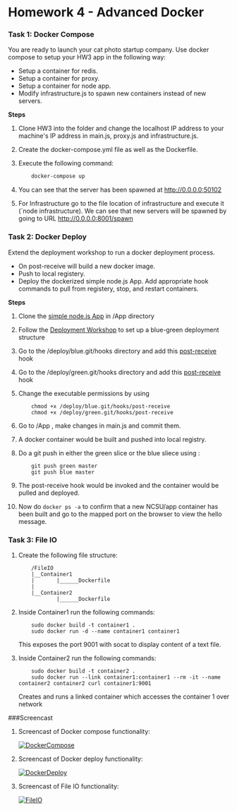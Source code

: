 # Homework 4 - Advanced Docker

### Task 1: Docker Compose 
You are ready to launch your cat photo startup company. Use docker compose to setup your HW3 app in the following way:

* Setup a container for redis.
* Setup a container for proxy.
* Setup a container for node app.
* Modify infrastructure.js to spawn new containers instead of new servers.

**Steps**

1. Clone HW3 into the folder and change the localhost IP address to your machine's IP address in main.js, proxy.js and infrastructure.js.

2. Create the docker-compose.yml file as well as the Dockerfile.

3. Execute the following command:
	``` bash
		docker-compose up
	```

4. You can see that the server has been spawned at http://0.0.0.0:50102

5. For Infrastructure go to the file location of infrastructure and execute it (`node infrastructure). We can see that new servers will be spawned by going to URL http://0.0.0.0:8001/spawn


### Task 2: Docker Deploy
Extend the deployment workshop to run a docker deployment process.

* On post-receive will build a new docker image.
* Push to local registery.
* Deploy the dockerized simple node.js App. Add appropriate hook commands to pull from registery, stop, and restart containers.

**Steps**

1. Clone the [simple node.js App](https://github.com/CSC-DevOps/App) in /App directory

2. Follow the [Deployment Workshop](https://github.com/CSC-DevOps/Deployment) to set up a blue-green deployment structure

3. Go to the /deploy/blue.git/hooks directory and add this [post-receive](https://github.ncsu.edu/akhan7/HW4/blob/master/DockerDeploy/deploy/blue.git/hooks/post-receive) hook

4. Go to the /deploy/green.git/hooks directory and add this [post-receive](https://github.ncsu.edu/akhan7/HW4/blob/master/DockerDeploy/deploy/green.git/hooks/post-receive) hook

5. Change the executable permissions by using 
	```
		chmod +x /deploy/blue.git/hooks/post-receive
		chmod +x /deploy/green.git/hooks/post-receive
	```

6. Go to /App , make changes in main.js and commit them.

7. A docker container would be built and pushed into local registry.

8. Do a git push in either the green slice or the blue sliece using :

	```
		git push green master 
		git push blue master
	```

9. The post-receive hook would be invoked and the container would be pulled and deployed.

10. Now do `docker ps -a` to confirm that a new NCSU/app container has been built and go to the mapped port on the browser to view the hello message.

### Task 3: File IO

1. Create the following file structure:
	```
  		/FileIO
    	|__Container1
    	|       |______Dockerfile
    	|
    	|__Container2
            	|______Dockerfile
	```

2. Inside Container1 run the following commands:
	```
		sudo docker build -t container1 .
		sudo docker run -d --name container1 container1
	```
   This exposes the port 9001 with socat to display content of a text file.

3. Inside Container2 run the following commands:
	```
		sudo docker build -t container2 .
		sudo docker run --link container1:container1 --rm -it --name container2 container2 curl container1:9001
	```
   Creates and runs a linked container which accesses the container 1 over network


###Screencast
1. Screencast of Docker compose functionality:

	[![DockerCompose](https://github.ncsu.edu/akhan7/HW4/blob/master/Screencast/1.gif)](#DockerCompose)

2. Screencast of Docker deploy functionality:

	[![DockerDeploy](https://github.ncsu.edu/akhan7/HW4/blob/master/Screencast/2.gif)](#DockerDeploy)

3. Screencast of File IO functionality:

	[![FileIO](https://github.ncsu.edu/akhan7/HW4/blob/master/Screencast/3.gif)](#FileIO)

